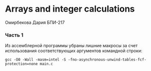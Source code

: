 # Arrays and integer calculations
Омирбекова Дария БПИ-217

### Часть 1
Из ассемблерной программы убраны лишние макросы за счет использования соответствующих аргументов командной строки:
```
gcc -O0 -Wall -masm=intel -S -fno-asynchronous-unwind-tables-fcf-protection=none main.c
```
